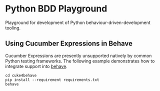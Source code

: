 # Python BDD Playground

Playground for development of Python behaviour-driven-development tooling.

## Using Cucumber Expressions in Behave

Cucumber Expressions are presently unsupported natively by common Python testing frameworks. The following example demonstrates how to integrate support into [behave](https://behave.readthedocs.io).

```console
cd cuke4behave
pip install --requirement requirements.txt
behave
```
